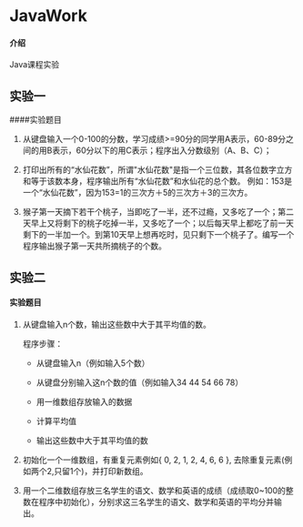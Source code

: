 # JavaWork

#### 介绍
Java课程实验



## 实验一

####实验题目

1. 从键盘输入一个0-100的分数，学习成绩>=90分的同学用A表示，60-89分之间的用B表示，60分以下的用C表示；程序出入分数级别（A、B、C）；

2. 打印出所有的“水仙花数”，所谓"水仙花数"是指一个三位数，其各位数字立方和等于该数本身，程序输出所有“水仙花数”和水仙花的总个数。
   例如：153是一个“水仙花数”，因为153=1的三次方＋5的三次方＋3的三次方。

3. 猴子第一天摘下若干个桃子，当即吃了一半，还不过瘾，又多吃了一个；第二天早上又将剩下的桃子吃掉一半，又多吃了一个；以后每天早上都吃了前一天剩下的一半加一个。到第10天早上想再吃时，见只剩下一个桃子了。编写一个程序输出猴子第一天共所摘桃子的个数。



## 实验二

#### 实验题目

1. 从键盘输入n个数，输出这些数中大于其平均值的数。

   程序步骤：

   * 从键盘输入n（例如输入5个数）

   * 从键盘分别输入这n个数的值（例如输入34 44 54 66 78）
   * 用一维数组存放输入的数据
   * 计算平均值
   * 输出这些数中大于其平均值的数

2. 初始化一个一维数组，有重复元素例如{ 0, 2, 1, 2, 4, 6, 6 }, 去除重复元素(例如两个2,只留1个)，并打印新数组。

3. 用一个二维数组存放三名学生的语文、数学和英语的成绩（成绩取0~100的整数在程序中初始化），分别求这三名学生的语文、数学和英语的平均分并输出。